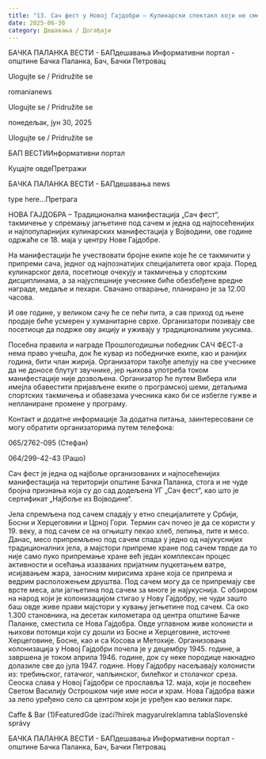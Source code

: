 ```yaml
---
title: "13. Сач фест у Новој Гајдобри – Кулинарски спектакл који не смете пропустити!"
date: 2025-06-30
category: Дешавања / Догађаји
---
```


БАЧКА ПАЛАНКА ВЕСТИ - БАПдешавања Информативни портал - општине Бачка Паланка, Бач, Бачки Петровац

Ulogujte se / Pridružite se

romanianews

Ulogujte se / Pridružite se

понедељак, јун 30, 2025

Ulogujte se / Pridružite se

БАП ВЕСТИИнформативни портал

Куцајте овдеПретражи

БАЧКА ПАЛАНКА ВЕСТИ - БАПдешавања news

type here...Претрага

НОВА ГАЈДОБРА – Традиционална манифестација „Сач фест“, такмичење у спремању јагњетине под сачем и једна од најпосећенијих и најпопуларнијих кулинарских манифестација у Војводини, ове године одржаће се 18. маја у центру Нове Гајдобре. 

На манифестацији ће учествовати бројне екипе које ће се такмичити у припреми сача, једног од најпознатијих специјалитета овог краја. Поред кулинарског дела, посетиоце очекују и такмичења у спортским дисциплинама, а за најуспешније учеснике биће обезбеђене вредне награде, медаље и пехари.
Свачано отварање, планирано је за 12.00 часова.


И ове године, у великом сачу ће се пећи пита, а сав приход од њене продаје биће усмерен у хуманитарне сврхе. Организатори позивају све посетиоце да подрже ову акцију и уживају у традиционалним укусима.


Посебна правила и награде
Прошлогодишњи победник САЧ ФЕСТ-а нема право учешћа, док ће кувар из победничке екипе, као и ранијих година, бити члан жирија. Организатори такође апелују на све учеснике да не доносе блутут звучнике, јер њихова употреба током манифестације није дозвољена.
Организатор ће путем Вибера или имејла обавестити пријављене екипе о програмској шеми, детаљима спортских такмичења и обавезама учесника како би се избегле гужве и непланиране промене у програму.


Контакт и додатне информације
За додатна питања, заинтересовани се могу обратити организаторима путем телефона:


065/2762-095 (Стефан)


064/299-42-43 (Рашо)


Сач фест је једна од најбоље организованих и најпосећенијих манифестација на територији општине Бачка Паланка, стога и не чуде бројна признања која су до сад додељена УГ „Сач фест“, као што је сертификат „Најбоље из Војводине“.


Јела спремљена под сачем спадају у етно специјалитете у Србији, Босни и Херцеговини и Црној Гори. Термин сач почео је да се користи у 19. веку, а под сачем се на огњишту пекао хлеб, лепиња, пите и месо. Данас, месо припремљено под сачем спада у једно од најукуснијих традиционалних јела, а мајстори припреме хране под сачем тврде да то није само пуко припремање хране већ један комплексан процес активности и осећања изазваних пријатним пуцкетањем ватре, исијавањем жара, заносним мирисима хране која се припрема и ведрим расположењем друштва. Под сачем могу да се припремају све врсте меса, али јагњетина под сачем за многе је најукуснија.
С обзиром на народ који је колонизацијом стигао у Нову Гајдобру, не чуди зашто баш овде живе прави мајстори у кувању јегњетине под сачем.
Са око 1.300 становника, на десетак километара од центра општине Бачке Паланке, сместила се Нова Гајдобра. Овде углавном живе колонисти и њихови потомци који су дошли из Босне и Херцеговине, источне Херцеговине, Босне, као и са Косова и Метохије. Организована колонизација у Новој Гајдобри почела је у децембру 1945. године, а завршена је током априла 1946. године, док су неке породице накнадно долазиле све до јула 1947. године. Нову Гајдобру насељавају колонисти из: требињског, гатачког, чапљинског, билећког и столачког среза.
Сеоска слава у Новој Гајдобри се прославља 12. маја, који је посвећен Светом Василију Острошком чије име носи и храм. Нова Гајдобра важи за лепо уређено село са центром који је уређен као велики парк.

Caffe & Bar (1)FeaturedGde izaći?hírek magyarulreklamna tablaSlovenské správy

БАЧКА ПАЛАНКА ВЕСТИ - БАПдешавања Информативни портал - општине Бачка Паланка, Бач, Бачки Петровац

